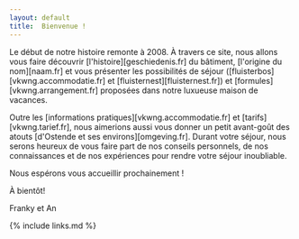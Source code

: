 ```yaml
---
layout: default
title:  Bienvenue !
---
```

Le début de notre histoire remonte à 2008. À travers ce site, nous allons vous faire découvrir [l'histoire][geschiedenis.fr] du bâtiment, [l'origine du nom][naam.fr] et vous présenter les possibilités de séjour ([fluisterbos][vkwng.accommodatie.fr] et [fluisternest][fluisternest.fr]) et [formules][vkwng.arrangement.fr] proposées dans notre luxueuse maison de vacances.

Outre les [informations pratiques][vkwng.accommodatie.fr] et [tarifs][vkwng.tarief.fr], nous aimerions aussi vous donner un petit avant-goût des atouts [d'Ostende et ses environs][omgeving.fr].
Durant votre séjour, nous serons heureux de vous faire part de nos conseils personnels, de nos connaissances et de nos expériences pour rendre votre séjour inoubliable.


Nous espérons vous accueillir prochainement !

À bientôt!

Franky et An

{% include links.md %}
